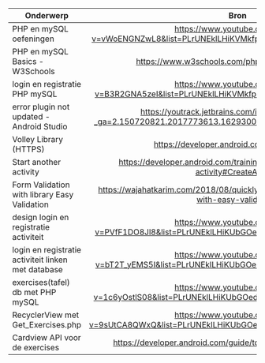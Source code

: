 | Onderwerp    | Bron |
| -------------|:---------------:|
| PHP en mySQL oefeningen | https://www.youtube.com/watch?v=vWoENGNZwL8&list=PLrUNEklLHiKVMkfpF3G9HVf0AstEeZ6Sm&index=13        | 
|PHP en mySQL Basics - W3Schools|https://www.w3schools.com/php/php_mysql_intro.asp|
|login en registratie PHP mySQL|https://www.youtube.com/watch?v=B3R2GNA5zeI&list=PLrUNEklLHiKVMkfpF3G9HVf0AstEeZ6Sm&index=34|
|error plugin not updated - Android Studio|https://youtrack.jetbrains.com/issue/IDEA-237012?_ga=2.150720821.2017773613.1629300321-1902068659.1629300321|
|Volley Library (HTTPS)|https://developer.android.com/training/volley|
|Start another activity|https://developer.android.com/training/basics/firstapp/starting-activity#CreateActivity|
|Form Validation with library Easy Validation|https://wajahatkarim.com/2018/08/quickly--easily-validating-your-text-with-easy-validation/|
|design login en registratie activiteit|https://www.youtube.com/watch?v=PVfF1DO8Jl8&list=PLrUNEklLHiKUbGOed4bZAr4HzWSzO8QGL&index=4|
|login en registratie activiteit linken met database |https://www.youtube.com/watch?v=bT2T_yEMS5I&list=PLrUNEklLHiKUbGOed4bZAr4HzWSzO8QGL&index=6|
|exercises(tafel) db met PHP mySQL|https://www.youtube.com/watch?v=1c6yOstlS08&list=PLrUNEklLHiKUbGOed4bZAr4HzWSzO8QGL&index=17|
|RecyclerView met Get_Exercises.php|https://www.youtube.com/watch?v=9sUtCA8QWxQ&list=PLrUNEklLHiKUbGOed4bZAr4HzWSzO8QGL&index=13|
|Cardview API voor de exercises|https://developer.android.com/guide/topics/ui/layout/cardview#kts|